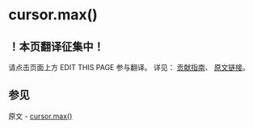 # cursor.max()

## ！本页翻译征集中！

请点击页面上方 EDIT THIS PAGE 参与翻译。
详见：
[贡献指南]( https://github.com/JinMuInfo/MongoDB-Manual-zh/blob/master/CONTRIBUTING.md )、
[原文链接](  https://docs.mongodb.com/manual/reference/method/cursor.max/  )。

## 参见

原文 - [cursor.max()]( https://docs.mongodb.com/manual/reference/method/cursor.max/ )

